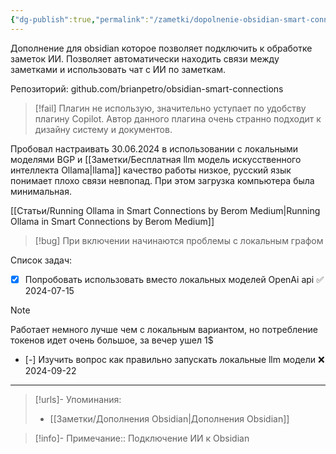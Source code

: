 ```yaml
---
{"dg-publish":true,"permalink":"/zametki/dopolnenie-obsidian-smart-connections/","tags":["🤖"],"created":"2024-07-02 01:00","updated":"2024-09-23T22:30:35+03:00"}
---
```


Дополнение для obsidian которое позволяет подключить к обработке заметок ИИ. Позволяет автоматически находить связи между заметками и использовать чат с ИИ по заметкам.

Репозиторий: github.com/brianpetro/obsidian-smart-connections

> [!fail]
> Плагин не использую, значительно уступает по удобству плагину Copilot. Автор данного плагина очень странно подходит к дизайну систему и документов.

Пробовал настраивать 30.06.2024 в использовании с локальными моделями BGP и [[Заметки/Бесплатная llm модель искусственного интеллекта Ollama\|llama]] качество работы низкое, русский язык понимает плохо связи невпопад. При этом загрузка компьютера была минимальная.

[[Статьи/Running Ollama in Smart Connections  by Berom  Medium\|Running Ollama in Smart Connections  by Berom  Medium]]

> [!bug]
> При включении начинаются проблемы с локальным графом

Список задач:
- [x] Попробовать использовать вместо локальных моделей OpenAi api ✅ 2024-07-15

> [!note]
> Работает немного лучше чем с локальным вариантом, но потребление токенов идет очень большое, за вечер ушел 1$

- [-] Изучить вопрос как правильно запускать локальные llm модели ❌ 2024-09-22

---
> [!urls]- Упоминания:
> - [[Заметки/Дополнения Obsidian\|Дополнения Obsidian]]

> [!info]-
> Примечание:: Подключение ИИ к Obsidian